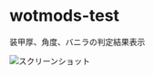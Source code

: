# wotmods-test

装甲厚、角度、バニラの判定結果表示

![スクリーンショット](https://cloud.githubusercontent.com/assets/11075065/26765889/a35e5786-49c0-11e7-9758-b9d8c6d790e0.jpg)
